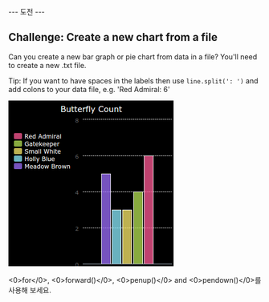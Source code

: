 \--- 도전 \---

## Challenge: Create a new chart from a file

Can you create a new bar graph or pie chart from data in a file? You'll need to create a new .txt file.

Tip: If you want to have spaces in the labels then use `line.split(': ')` and add colons to your data file, e.g. 'Red Admiral: 6'

![스크린샷](images/pets-butterflies.png)

<0>for</0>, <0>forward()</0>, <0>penup()</0> and <0>pendown()</0>를 사용해 보세요.